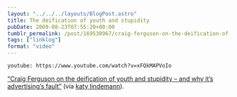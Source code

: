 ```yaml
---
layout: "../../../layouts/BlogPost.astro"
title: The deification of youth and stupidity
pubDate: 2009-08-23T07:55:20+00:00
tumblr_permalink: /post/169530967/craig-ferguson-on-the-deification-of-youth-and
tags: ["linklog"]
format: "video"
---
```


`youtube: https://www.youtube.com/watch?v=xFQkMAPVoIo`

[&ldquo;Craig Ferguson on the deification of youth and stupidity – and why it’s advertising’s fault&rdquo;][1] (via [katy lindemann][2]).

[1]: https://www.youtube.com/watch?v=xFQkMAPVoIo
[2]: http://www.katylindemann.com/2009/08/22/why-everything-sucks/

